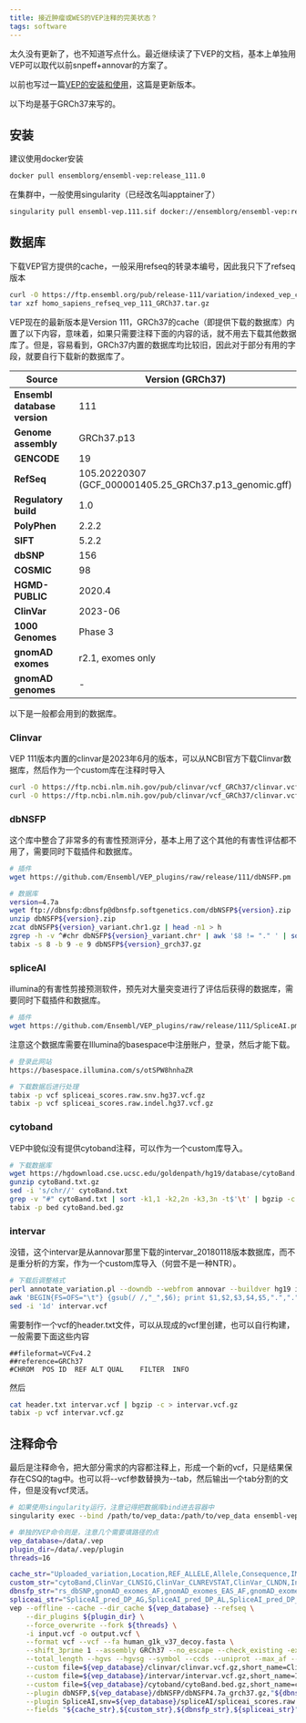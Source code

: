 ```yaml
---
title: 接近肿瘤或WES的VEP注释的完美状态？
tags: software
---
```




太久没有更新了，也不知道写点什么。最近继续读了下VEP的文档，基本上单独用VEP可以取代以前snpeff+annovar的方案了。

以前也写过一篇[VEP的安装和使用](https://pzweuj.github.io/2022/05/30/VEP.html)，这篇是更新版本。

以下均是基于GRCh37来写的。



## 安装

建议使用docker安装
```bash
docker pull ensemblorg/ensembl-vep:release_111.0
```

在集群中，一般使用singularity（已经改名叫apptainer了）
```bash
singularity pull ensembl-vep.111.sif docker://ensemblorg/ensembl-vep:release_111.0
```



## 数据库

下载VEP官方提供的cache，一般采用refseq的转录本编号，因此我只下了refseq版本
```bash
curl -O https://ftp.ensembl.org/pub/release-111/variation/indexed_vep_cache/homo_sapiens_refseq_vep_111_GRCh37.tar.gz
tar xzf homo_sapiens_refseq_vep_111_GRCh37.tar.gz
```



VEP现在的最新版本是Version 111，GRCh37的cache（即提供下载的数据库）内置了以下内容，意味着，如果只需要注释下面的内容的话，就不用去下载其他数据库了。但是，容易看到，GRCh37内置的数据库均比较旧，因此对于部分有用的字段，就要自行下载新的数据库了。

| **Source**                   | Version (GRCh37)                                           |
| ---------------------------- | ---------------------------------------------------------- |
| **Ensembl database version** | 111                                                        |
| **Genome assembly**          | GRCh37.p13                                                 |
| **GENCODE**                  | 19                                                         |
| **RefSeq**                   | 105.20220307<br/>(GCF_000001405.25_GRCh37.p13_genomic.gff) |
| **Regulatory build**         | 1.0                                                        |
| **PolyPhen**                 | 2.2.2                                                      |
| **SIFT**                     | 5.2.2                                                      |
| **dbSNP**                    | 156                                                        |
| **COSMIC**                   | 98                                                         |
| **HGMD-PUBLIC**              | 2020.4                                                     |
| **ClinVar**                  | 2023-06                                                    |
| **1000 Genomes**             | Phase 3                                                    |
| **gnomAD exomes**            | r2.1, exomes only                                          |
| **gnomAD genomes**           | -                                                          |

以下是一般都会用到的数据库。

### Clinvar
VEP 111版本内置的clinvar是2023年6月的版本，可以从NCBI官方下载Clinvar数据库，然后作为一个custom库在注释时导入
```bash
curl -O https://ftp.ncbi.nlm.nih.gov/pub/clinvar/vcf_GRCh37/clinvar.vcf.gz
curl -O https://ftp.ncbi.nlm.nih.gov/pub/clinvar/vcf_GRCh37/clinvar.vcf.gz.tbi
```

### dbNSFP
这个库中整合了非常多的有害性预测评分，基本上用了这个其他的有害性评估都不用了，需要同时下载插件和数据库。

```bash
# 插件
wget https://github.com/Ensembl/VEP_plugins/raw/release/111/dbNSFP.pm

# 数据库
version=4.7a
wget ftp://dbnsfp:dbnsfp@dbnsfp.softgenetics.com/dbNSFP${version}.zip
unzip dbNSFP${version}.zip
zcat dbNSFP${version}_variant.chr1.gz | head -n1 > h
zgrep -h -v ^#chr dbNSFP${version}_variant.chr* | awk '$8 != "." ' | sort -k8,8 -k9,9n - | cat h - | bgzip -c > dbNSFP${version}_grch37.gz
tabix -s 8 -b 9 -e 9 dbNSFP${version}_grch37.gz
```

### spliceAI
illumina的有害性剪接预测软件，预先对大量突变进行了评估后获得的数据库，需要同时下载插件和数据库。

```bash
# 插件
wget https://github.com/Ensembl/VEP_plugins/raw/release/111/SpliceAI.pm
```

注意这个数据库需要在Illumina的basespace中注册账户，登录，然后才能下载。

```bash
# 登录此网站
https://basespace.illumina.com/s/otSPW8hnhaZR

# 下载数据后进行处理
tabix -p vcf spliceai_scores.raw.snv.hg37.vcf.gz
tabix -p vcf spliceai_scores.raw.indel.hg37.vcf.gz
```



### cytoband

VEP中貌似没有提供cytoband注释，可以作为一个custom库导入。
```bash
# 下载数据库
wget https://hgdownload.cse.ucsc.edu/goldenpath/hg19/database/cytoBand.txt.gz
gunzip cytoBand.txt.gz
sed -i 's/chr//' cytoBand.txt
grep -v "#" cytoBand.txt | sort -k1,1 -k2,2n -k3,3n -t$'\t' | bgzip -c > cytoBand.bed.gz
tabix -p bed cytoBand.bed.gz
```

### intervar
没错，这个intervar是从annovar那里下载的intervar_20180118版本数据库，而不是重分析的方案，作为一个custom库导入（何尝不是一种NTR）。

```bash
# 下载后调整格式
perl annotate_variation.pl --downdb --webfrom annovar --buildver hg19 intervar_20180118 /path/to/vep/database
awk 'BEGIN{FS=OFS="\t"} {gsub(/ /,"_",$6); print $1,$2,$3,$4,$5,".",".","Intervar="$6}' hg19_intervar_20180118.txt > intervar.vcf
sed -i '1d' intervar.vcf
```

需要制作一个vcf的header.txt文件，可以从现成的vcf里创建，也可以自行构建，一般需要下面这些内容
```
##fileformat=VCFv4.2
##reference=GRCh37
#CHROM	POS	ID	REF	ALT	QUAL	FILTER	INFO
```
然后
```bash
cat header.txt intervar.vcf | bgzip -c > intervar.vcf.gz
tabix -p vcf intervar.vcf.gz
```


## 注释命令

最后是注释命令，把大部分需求的内容都注释上，形成一个新的vcf，只是结果保存在CSQ的tag中。也可以将--vcf参数替换为--tab，然后输出一个tab分割的文件，但是没有vcf灵活。

```bash
# 如果使用singularity运行，注意记得把数据库bind进去容器中
singularity exec --bind /path/to/vep_data:/path/to/vep_data ensembl-vep.111.sif <command>

# 单独的VEP命令则是，注意几个需要填路径的点
vep_database=/data/.vep
plugin_dir=/data/.vep/plugin
threads=16

cache_str="Uploaded_variation,Location,REF_ALLELE,Allele,Consequence,IMPACT,DOMAINS,Feature,EXON,INTRON,SYMBOL,HGNC_ID,HGVSc,HGVSp,HGVSg,MAX_AF,Protein_position,Amino_acids,Codons,PUBMED,Existing_variation"
custom_str="cytoBand,ClinVar_CLNSIG,ClinVar_CLNREVSTAT,ClinVar_CLNDN,InterVar_Intervar"
dbnsfp_str="rs_dbSNP,gnomAD_exomes_AF,gnomAD_exomes_EAS_AF,gnomAD_exomes_POPMAX_AF,gnomAD_exomes_AC,gnomAD_exomes_nhomalt,ExAC_AC,ExAC_EAS_AF,1000Gp3_AF,1000Gp3_EAS_AF,REVEL_score,REVEL_rankscore,M-CAP_score,M-CAP_rankscore,M-CAP_pred,GERP++_RS,GERP++_RS_rankscore,MVP_score,MVP_rankscore,phyloP100way_vertebrate,phyloP100way_vertebrate_rankscore,phyloP470way_mammalian,phyloP470way_mammalian_rankscore"
spliceai_str="SpliceAI_pred_DP_AG,SpliceAI_pred_DP_AL,SpliceAI_pred_DP_DG,SpliceAI_pred_DP_DL,SpliceAI_pred_DS_AG,SpliceAI_pred_DS_AL,SpliceAI_pred_DS_DG,SpliceAI_pred_DS_DL"
vep --offline --cache --dir_cache ${vep_database} --refseq \
    --dir_plugins ${plugin_dir} \
    --force_overwrite --fork ${threads} \
    -i input.vcf -o output.vcf \
    --format vcf --vcf --fa human_g1k_v37_decoy.fasta \
    --shift_3prime 1 --assembly GRCh37 --no_escape --check_existing -exclude_predicted --uploaded_allele --show_ref_allele --numbers --domains --pick_allele \
    --total_length --hgvs --hgvsg --symbol --ccds --uniprot --max_af --pubmed \
    --custom file=${vep_database}/clinvar/clinvar.vcf.gz,short_name=ClinVar,format=vcf,type=exact,coords=0,fields=CLNSIG%CLNREVSTAT%CLNDN \
    --custom file=${vep_database}/intervar/intervar.vcf.gz,short_name=InterVar,format=vcf,type=exact,coords=0,fields=Intervar \
    --custom file=${vep_database}/cytoband/cytoBand.bed.gz,short_name=cytoBand,format=bed,type=overlap,coords=0 \
    --plugin dbNSFP,${vep_database}/dbNSFP/dbNSFP4.7a_grch37.gz,"${dbnsfp_str}" \
    --plugin SpliceAI,snv=${vep_database}/spliceAI/spliceai_scores.raw.snv.hg19.vcf.gz,indel=${vep_database}/spliceAI/spliceai_scores.raw.indel.hg19.vcf.gz,cutoff=0.5 \
    --fields "${cache_str},${custom_str},${dbnsfp_str},${spliceai_str}"
```


